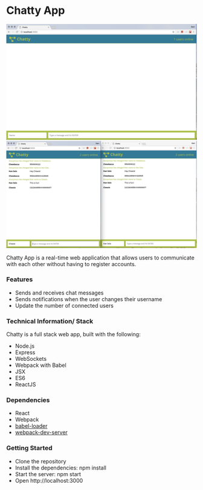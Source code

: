 Chatty App
===========

!["Screenshot: Chatty App - 1 user"](https://github.com/danitiemi/chattyApp/blob/master/docs/chatty-1user.png?raw=true)
!["Screenshot: Chatty App - 2 users"](https://github.com/danitiemi/chattyApp/blob/master/docs/chatty-2users.png?raw=true)


Chatty App is a real-time web application that allows users to communicate with each other without having to register accounts. 



### Features

- Sends and receives chat messages
- Sends notifications when the user changes their username
- Update the number of connected users



### Technical Information/ Stack

  Chatty is a full stack web app, built with the following:
  - Node.js
  - Express
  - WebSockets
  - Webpack with Babel
  - JSX
  - ES6
  - ReactJS



### Dependencies

* React
* Webpack
* [babel-loader](https://github.com/babel/babel-loader)
* [webpack-dev-server](https://github.com/webpack/webpack-dev-server)



### Getting Started

* Clone the repository
* Install the dependencies: npm install
* Start the server: npm start
* Open http://localhost:3000

